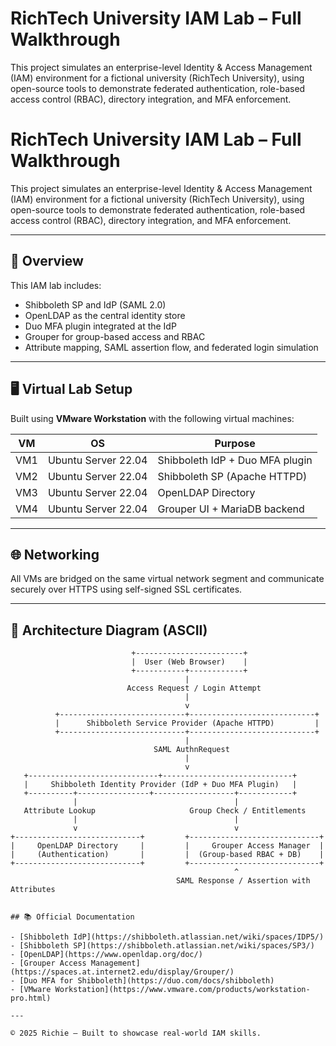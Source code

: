 # RichTech University IAM Lab – Full Walkthrough

This project simulates an enterprise-level Identity & Access Management (IAM) environment for a fictional university (RichTech University), using open-source tools to demonstrate federated authentication, role-based access control (RBAC), directory integration, and MFA enforcement.

# RichTech University IAM Lab – Full Walkthrough

This project simulates an enterprise-level Identity & Access Management (IAM) environment for a fictional university (RichTech University), using open-source tools to demonstrate federated authentication, role-based access control (RBAC), directory integration, and MFA enforcement.

---

## 🧭 Overview

This IAM lab includes:

- Shibboleth SP and IdP (SAML 2.0)
- OpenLDAP as the central identity store
- Duo MFA plugin integrated at the IdP
- Grouper for group-based access and RBAC
- Attribute mapping, SAML assertion flow, and federated login simulation

---

## 🖥️ Virtual Lab Setup

Built using **VMware Workstation** with the following virtual machines:

| VM  | OS                   | Purpose                                |
|-----|----------------------|----------------------------------------|
| VM1 | Ubuntu Server 22.04  | Shibboleth IdP + Duo MFA plugin        |
| VM2 | Ubuntu Server 22.04  | Shibboleth SP (Apache HTTPD)           |
| VM3 | Ubuntu Server 22.04  | OpenLDAP Directory                     |
| VM4 | Ubuntu Server 22.04  | Grouper UI + MariaDB backend           |

---

## 🌐 Networking

All VMs are bridged on the same virtual network segment and communicate securely over HTTPS using self-signed SSL certificates.

---

## 🧱 Architecture Diagram (ASCII)

```text
                           +------------------------+
                           |  User (Web Browser)    |
                           +-----------+------------+
                                       |
                          Access Request / Login Attempt
                                       |
                                       v
          +----------------------------+----------------------------+
          |      Shibboleth Service Provider (Apache HTTPD)         |
          +----------------------------+----------------------------+
                                       |
                                SAML AuthnRequest
                                       |
                                       v
   +-----------------------------+-----------------------------+
   |     Shibboleth Identity Provider (IdP + Duo MFA Plugin)   |
   +----------+----------------+------------------+------------+
              |                                   |
   Attribute Lookup                     Group Check / Entitlements
              |                                   |
              v                                   v
+----------------------------+         +-----------------------------+
|     OpenLDAP Directory     |         |     Grouper Access Manager  |
|     (Authentication)       |         |  (Group-based RBAC + DB)    |
+----------------------------+         +-----------------------------+
                                                  ^
                                     SAML Response / Assertion with Attributes


## 📚 Official Documentation

- [Shibboleth IdP](https://shibboleth.atlassian.net/wiki/spaces/IDP5/)
- [Shibboleth SP](https://shibboleth.atlassian.net/wiki/spaces/SP3/)
- [OpenLDAP](https://www.openldap.org/doc/)
- [Grouper Access Management](https://spaces.at.internet2.edu/display/Grouper/)
- [Duo MFA for Shibboleth](https://duo.com/docs/shibboleth)
- [VMware Workstation](https://www.vmware.com/products/workstation-pro.html)

---

© 2025 Richie — Built to showcase real-world IAM skills.
